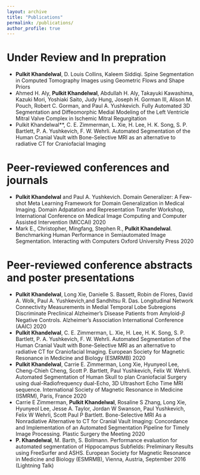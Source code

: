 ```yaml
---
layout: archive
title: "Publications"
permalink: /publications/
author_profile: true
---
```


**Under Review and In prepration**
======
* **Pulkit Khandelwal**, D. Louis Collins, Kaleem Siddiqi. Spine Segmentation in Computed Tomography Images
using Geometric Flows and Shape Priors
* Ahmed H. Aly, **Pulkit Khandelwal**, Abdullah H. Aly, Takayuki Kawashima, Kazuki Mori, Yoshiaki Saito,
Judy Hung, Joseph H. Gorman III, Alison M. Pouch, Robert C. Gorman, and Paul A. Yushkevich. Fully
Automated 3D Segmentation and Diffeomorphic Medial Modeling of the Left Ventricle Mitral Valve Complex
in Ischemic Mitral Regurgitation
* Pulkit Khandelwal**, C. E. Zimmerman, L. Xie, H. Lee, H. K. Song, S. P. Bartlett, P. A. Yushkevich, F. W.
Wehrli. Automated Segmentation of the Human Cranial Vault with Bone-Selective MRI as an alternative to
radiative CT for Craniofacial Imaging

**Peer-reviewed conferences and journals**
======
* **Pulkit Khandelwal** and Paul A. Yushkevich. Domain Generalizer: A Few-shot Meta Learning Framework
for Domain Generalization in Medical Imaging. Domain Adpatation and Representation Transfer Workshop,
International Conference on Medical Image Computing and Computer Assisted Intervention (MICCAI) 2020
* Mark E., Christopher, Mingfang, Stephen R., **Pulkit Khandelwal**. Benchmarking Human Performance in
Semiautomated Image Segmentation. Interacting with Computers Oxford University Press 2020

**Peer-reviewed conference abstracts and poster presentations**
======
* **Pulkit Khandelwal**, Long Xie, Danielle S. Bassett, Robin de Flores, David A. Wolk, Paul A. Yushkevich,and
Sandhitsu R. Das. Longitudinal Network Connectivity Measurements in Medial Temporal Lobe Subregions
Discriminate Preclinical Alzheimer’s Disease Patients from Amyloid-𝛽 Negative Controls. Alzheimer’s Association
International Conference (AAIC) 2020
* **Pulkit Khandelwal**, C. E. Zimmerman, L. Xie, H. Lee, H. K. Song, S. P. Bartlett, P. A. Yushkevich, F. W.
Wehrli. Automated Segmentation of the Human Cranial Vault with Bone-Selective MRI as an alternative to
radiative CT for Craniofacial Imaging. European Society for Magnetic Resonance in Medicine and Biology
(ESMRMB) 2020
* **Pulkit Khandelwal**, Carrie E. Zimmerman, Long Xie, Hyunyeol Lee, Cheng-Chieh Cheng, Scott P. Bartlett,
Paul Yushkevich, Felix W. Wehrli. Automated Segmentation of Human Skull to plan Craniofacial Surgery
using dual-Radiofrequency dual-Echo, 3D Ultrashort Echo Time MRI sequence. International Society of Magnetic
Resonance in Medicine (ISMRM), Paris, France 2020
* Carrie E Zimmerman, **Pulkit Khandelwal**, Rosaline S Zhang, Long Xie, Hyunyeol Lee, Jesse A. Taylor,
Jordan W Swanson, Paul Yushkevich, Felix W Wehrli, Scott Paul P Bartlett. Bone-Selective MRI As a
Nonradiative Alternative to CT for Cranial Vault Imaging: Concordance and Implementation of an Automated
Segmentation Pipeline for Timely Image Processing. Plastic Surgery the Meeting 2020
* **P. Khandelwal**, M. Barth, S. Bollmann. Performance evaluation for automated segmentation of Hippocampus
Subfields: Preliminary Results using FreeSurfer and ASHS. European Society for Magnetic Resonance in
Medicine and Biology (ESMRMB), Vienna, Austria, September 2016 (Lightning Talk)
